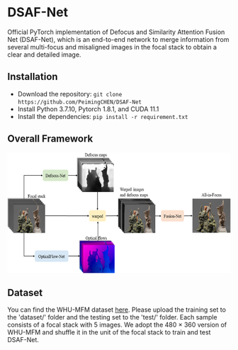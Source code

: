# DSAF-Net
Official PyTorch implementation of Defocus and Similarity Attention Fusion Net (DSAF-Net), which is an end-to-end network to merge information from several multi-focus and misaligned images in the focal stack to obtain a clear and detailed image.
## Installation
* Download the repository: `git clone https://github.com/PeimingCHEN/DSAF-Net`<br>
* Install Python 3.7.10, Pytorch 1.8.1, and CUDA 11.1
* Install the dependencies: `pip install -r requirement.txt`<br>
## Overall Framework
<img src="https://github.com/PeimingCHEN/DSAF-Net/blob/main/models/Overall%20Framework.png" width="602" height="273"/><br/>
## Dataset
You can find the WHU-MFM dataset [here](https://github.com/PeimingCHEN/WHU-MFM-Dataset). Please upload the training set to the 'dataset/' folder and the testing set to the 'test/' folder. Each sample consists of a focal stack with 5 images. We adopt the 480 × 360 version of WHU-MFM and shuffle it in the unit of the focal stack to train and test DSAF-Net.
